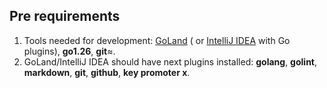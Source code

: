 ## Pre requirements

1. Tools needed for development: [GoLand](https://www.jetbrains.com/go/) (
   or [IntelliJ IDEA](https://www.jetbrains.com/idea/) with Go plugins), **go1.26**, **git**≈.
2. GoLand/IntelliJ IDEA should have next plugins installed:
   **golang**, **golint**, **markdown**, **git**, **github**, **key promoter x**.